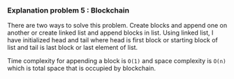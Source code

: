 ### Explanation problem 5 : Blockchain

There are two ways to solve this problem. Create blocks and append one on another or create linked list and append 
blocks in list. Using linked list, I have initialized head and tail where head is first block or starting block of list 
and tail is last block or last element of list.

Time complexity for appending a block is `O(1)` and space complexity is `O(n)` which is total space that is occupied 
by blockchain.
